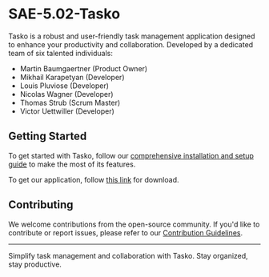 # SAE-5.02-Tasko

Tasko is a robust and user-friendly task management application designed to enhance your productivity and collaboration. Developed by a dedicated team of six talented individuals:

- Martin Baumgaertner (Product Owner)
- Mikhail Karapetyan (Developer)
- Louis Pluviose (Developer)
- Nicolas Wagner (Developer)
- Thomas Strub (Scrum Master)
- Victor Uettwiller (Developer)


## Getting Started

To get started with Tasko, follow our [comprehensive installation and setup guide]() to make the most of its features.

To get our application, follow [this link](https://tasko.totor.pro) for download.

## Contributing

We welcome contributions from the open-source community. If you'd like to contribute or report issues, please refer to our [Contribution Guidelines](link).

---

Simplify task management and collaboration with Tasko. Stay organized, stay productive.

